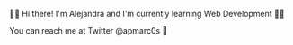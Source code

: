 👋😁 Hi there! I'm Alejandra and I'm currently learning Web Development 👨‍💻

You can reach me at Twitter @apmarc0s 🐣


<!---
apmarcos/apmarcos is a ✨ special ✨ repository because its `README.md` (this file) appears on your GitHub profile.
You can click the Preview link to take a look at your changes.
--->
